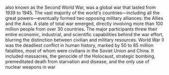 also known as the Second World War, was a global war that lasted from 1939 to 1945. The vast majority of the world's countries—including all the great powers—eventually formed two opposing military alliances: the Allies and the Axis. A state of total war emerged, directly involving more than 100 million people from over 30 countries. The major participants threw their entire economic, industrial, and scientific capabilities behind the war effort, blurring the distinction between civilian and military resources. World War II was the deadliest conflict in human history, marked by 50 to 85 million fatalities, most of whom were civilians in the Soviet Union and China. It included massacres, the genocide of the Holocaust, strategic bombing, premeditated death from starvation and disease, and the only use of nuclear weapons in war